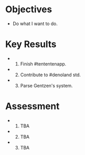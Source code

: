 # Objectives

- Do what I want to do.

# Key Results

- 1. Finish #tententenapp.
- 2. Contribute to #denoland std.
- 3. Parse Gentzen's system.

# Assessment

- 1. TBA
- 2. TBA
- 3. TBA
